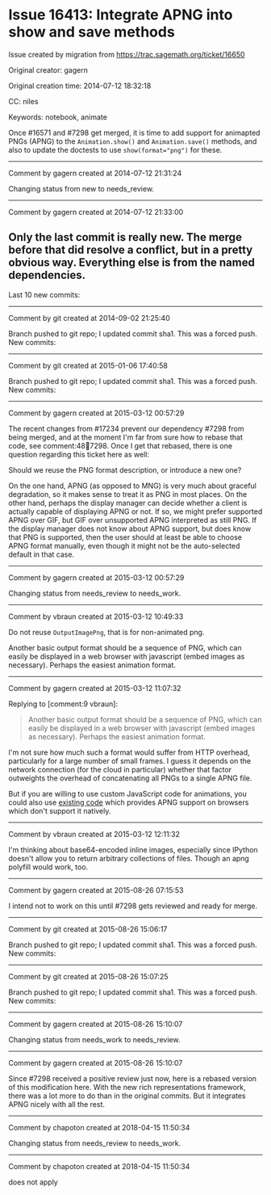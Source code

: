 # Issue 16413: Integrate APNG into show and save methods

Issue created by migration from https://trac.sagemath.org/ticket/16650

Original creator: gagern

Original creation time: 2014-07-12 18:32:18

CC:  niles

Keywords: notebook, animate

Once #16571 and #7298 get merged, it is time to add support for animapted PNGs (APNG) to the `Animation.show()` and `Animation.save()` methods, and also to update the doctests to use `show(format="png")` for these.


---

Comment by gagern created at 2014-07-12 21:31:24

Changing status from new to needs_review.


---

Comment by gagern created at 2014-07-12 21:33:00

Only the last commit is really new. The merge before that did resolve a conflict, but in a pretty obvious way. Everything else is from the named dependencies.
----
Last 10 new commits:


---

Comment by git created at 2014-09-02 21:25:40

Branch pushed to git repo; I updated commit sha1. This was a forced push. New commits:


---

Comment by git created at 2015-01-06 17:40:58

Branch pushed to git repo; I updated commit sha1. This was a forced push. New commits:


---

Comment by gagern created at 2015-03-12 00:57:29

The recent changes from #17234 prevent our dependency #7298 from being merged, and at the moment I'm far from sure how to rebase that code, see comment:48:ticket:7298. Once I get that rebased, there is one question regarding this ticket here as well:

Should we reuse the PNG format description, or introduce a new one?

On the one hand, APNG (as opposed to MNG) is very much about graceful degradation, so it makes sense to treat it as PNG in most places. On the other hand, perhaps the display manager can decide whether a client is actually capable of displaying APNG or not. If so, we might prefer supported APNG over GIF, but GIF over unsupported APNG interpreted as still PNG. If the display manager does not know about APNG support, but does know that PNG is supported, then the user should at least be able to choose APNG format manually, even though it might not be the auto-selected default in that case.


---

Comment by gagern created at 2015-03-12 00:57:29

Changing status from needs_review to needs_work.


---

Comment by vbraun created at 2015-03-12 10:49:33

Do not reuse `OutputImagePng`, that is for non-animated png.

Another basic output format should be a sequence of PNG, which can easily be displayed in a web browser with javascript (embed images as necessary). Perhaps the easiest animation format.


---

Comment by gagern created at 2015-03-12 11:07:32

Replying to [comment:9 vbraun]:
> Another basic output format should be a sequence of PNG, which can easily be displayed in a web browser with javascript (embed images as necessary). Perhaps the easiest animation format.

I'm not sure how much such a format would suffer from HTTP overhead, particularly for a large number of small frames. I guess it depends on the network connection (for the cloud in particular) whether that factor outweights the overhead of concatenating all PNGs to a single APNG file.

But if you are willing to use custom JavaScript code for animations, you could also use [existing code](http://www.devthought.com/projects/mootools/apng/) which provides APNG support on browsers which don't support it natively.


---

Comment by vbraun created at 2015-03-12 12:11:32

I'm thinking about base64-encoded inline images, especially since IPython doesn't allow you to return arbitrary collections of files. Though an apng polyfill would work, too.


---

Comment by gagern created at 2015-08-26 07:15:53

I intend not to work on this until #7298 gets reviewed and ready for merge.


---

Comment by git created at 2015-08-26 15:06:17

Branch pushed to git repo; I updated commit sha1. This was a forced push. New commits:


---

Comment by git created at 2015-08-26 15:07:25

Branch pushed to git repo; I updated commit sha1. This was a forced push. New commits:


---

Comment by gagern created at 2015-08-26 15:10:07

Changing status from needs_work to needs_review.


---

Comment by gagern created at 2015-08-26 15:10:07

Since #7298 received a positive review just now, here is a rebased version of this modification here. With the new rich representations framework, there was a lot more to do than in the original commits. But it integrates APNG nicely with all the rest.


---

Comment by chapoton created at 2018-04-15 11:50:34

Changing status from needs_review to needs_work.


---

Comment by chapoton created at 2018-04-15 11:50:34

does not apply
